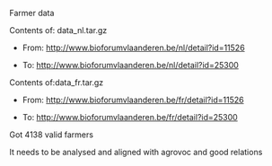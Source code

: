 Farmer data

Contents of: data_nl.tar.gz

* From: http://www.bioforumvlaanderen.be/nl/detail?id=11526

* To: http://www.bioforumvlaanderen.be/nl/detail?id=25300

Contents of:data_fr.tar.gz

* From: http://www.bioforumvlaanderen.be/fr/detail?id=11526

* To: http://www.bioforumvlaanderen.be/fr/detail?id=25300

Got 4138 valid farmers

It needs to be analysed and aligned with agrovoc and good relations